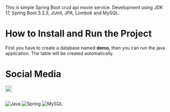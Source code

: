 This is simple Spring Boot crud api movie service. Development using JDK 17, Spring Boot 3.2.3, JUnit, JPA, Lombok and MySQL.

<h1>How to Install and Run the Project</h1>
First you have to create a database named <b>demo</b>, then you can run the java application. The table will be created automatically.

<h1>Social Media</h1>
<a href="https://www.linkedin.com/in/dhimas-panji-b04471155/" target="_blank">
  <img align="left" src="https://raw.githubusercontent.com/yushi1007/yushi1007/main/images/linkedin.svg" alt="Dhimas Panji | LinkedIn" width="21px"/>
</a>

</br></br>

![Java](https://img.shields.io/badge/java-%23ED8B00.svg?style=for-the-badge&logo=openjdk&logoColor=white)
![Spring](https://img.shields.io/badge/spring-%236DB33F.svg?style=for-the-badge&logo=spring&logoColor=white)
![MySQL](https://img.shields.io/badge/mysql-4479A1.svg?style=for-the-badge&logo=mysql&logoColor=white)
